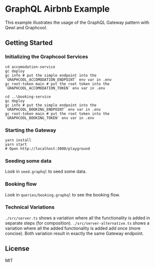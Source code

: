 # GraphQL Airbnb Example

This example illustrates the usage of the GraphQL Gateway pattern with Qewl and Graphcool.

## Getting Started
### Initializing the Graphcool Services
```
cd accomodation-service
gc deploy
gc info # put the simple endpoint into the `GRAPHCOOL_ACCOMODATION_ENDPOINT` env var in .env
gc root-token main # put the root token into the `GRAPHCOOL_ACCOMODATION_TOKEN` env var in .env

cd ..\booking-service
gc deploy
gc info # put the simple endpoint into the `GRAPHCOOL_BOOKING_ENDPOINT` env var in .env
gc root-token main # put the root token into the `GRAPHCOOL_BOOKING_TOKEN` env var in .env
```

### Starting the Gateway
```
yarn install
yarn start
# Open http://localhost:3000/playground
```

### Seeding some data
Look in `seed.graphql` to seed some data.

### Booking flow
Look in `queries/booking.graphql` to see the booking flow.

### Technical Variations

`./src/server.ts` shows a variation where all the functionality is added in separate steps (for composition).
`./src/server-alternative.ts` shows a variation where all the added functionality is added add once (more concise).
Both variation result in exactly the same Gateway endpoint.

## License
MIT
